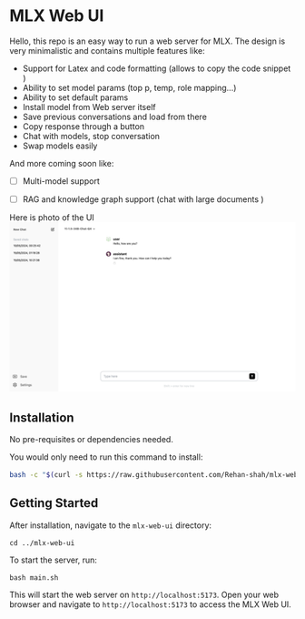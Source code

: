 # MLX Web UI

Hello, this repo is an easy way to run a web server for MLX. The design is very minimalistic and contains multiple features like:

- Support for Latex and code formatting (allows to copy the code snippet )
- Ability to set model params (top p, temp, role mapping...)
- Ability to set default params
- Install model from Web server itself
- Save previous conversations and load from there
- Copy response through a button 
- Chat with models, stop conversation
- Swap models easily

And more coming soon like:

- [ ] Multi-model support
- [ ] RAG and knowledge graph support (chat with large documents )



Here is photo of the UI
![UI look img](./sample.png)


## Installation

No pre-requisites or dependencies needed.

You would only need to run this command to install:

```bash
bash -c "$(curl -s https://raw.githubusercontent.com/Rehan-shah/mlx-web-ui/main/install.sh)"
```

## Getting Started

After installation, navigate to the `mlx-web-ui` directory:

```
cd ../mlx-web-ui
```

To start the server, run:

```
bash main.sh
```

This will start the web server on `http://localhost:5173`. Open your web browser and navigate to `http://localhost:5173` to access the MLX Web UI.


